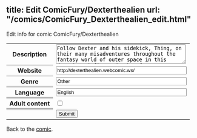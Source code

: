 title: Edit ComicFury/Dexterthealien
url: "/comics/ComicFury_Dexterthealien_edit.html"
---
Edit info for comic ComicFury/Dexterthealien

<form name="comic" action="http://gaepostmail.appspot.com/comic/" method="post">
<table class="comicinfo">
<tr>
<th>Description</th><td><textarea name="description" cols="40" rows="3">Follow Dexter and his sidekick, Thing, on their many misadventures throughout the fantasy world of outer space in this dynamic sci-fi comedy that features plenty of action and thrills!</textarea></td>
</tr>
<tr>
<th>Website</th><td><input type="text" name="url" value="http://dexterthealien.webcomic.ws/" size="40"/></td>
</tr>
<tr>
<th>Genre</th><td><input type="text" name="genre" value="Other" size="40"/></td>
</tr>
<tr>
<th>Language</th><td><input type="text" name="language" value="English" size="40"/></td>
</tr>
<tr>
<th>Adult content</th><td><input type="checkbox" name="adult" value="adult" /></td>
</tr>
<tr>
<th></th><td>
<input type="hidden" name="comic" value="ComicFury_Dexterthealien" />
<input type="submit" name="submit" value="Submit" />
</td>
</tr>
</table>
</form>

Back to the [comic](ComicFury_Dexterthealien.html).
